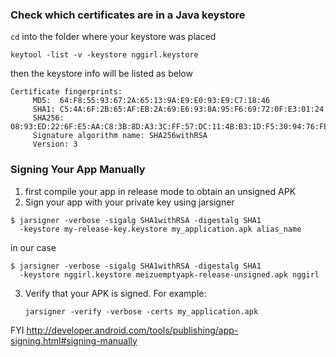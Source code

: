 ### Check which certificates are in a Java keystore
`cd` into the folder where your keystore was placed

```
keytool -list -v -keystore nggirl.keystore
```

then the keystore info will be listed as below

```
Certificate fingerprints:
	 MD5:  64:F8:55:93:67:2A:65:13:9A:E9:E0:93:E9:C7:18:46
	 SHA1: C5:4A:6F:2B:65:AF:EB:2A:69:E6:93:8A:95:F6:69:72:0F:E3:01:24
	 SHA256: 08:93:ED:22:6F:E5:AA:C8:3B:8D:A3:3C:FF:57:DC:11:4B:B3:1D:F5:30:94:76:FE:ED:CD:1D:9B:BD:9D:A0:E3
	 Signature algorithm name: SHA256withRSA
	 Version: 3
 ```
 
### Signing Your App Manually
1. first compile your app in release mode to obtain an unsigned APK
2. Sign your app with your private key using jarsigner

  ```
  $ jarsigner -verbose -sigalg SHA1withRSA -digestalg SHA1
    -keystore my-release-key.keystore my_application.apk alias_name
  ```

  in our case

  ```
  $ jarsigner -verbose -sigalg SHA1withRSA -digestalg SHA1
    -keystore nggirl.keystore meizuemptyapk-release-unsigned.apk nggirl
  ```
  
3. Verify that your APK is signed. 
   For example:
	```
	jarsigner -verify -verbose -certs my_application.apk
	```
FYI http://developer.android.com/tools/publishing/app-signing.html#signing-manually
